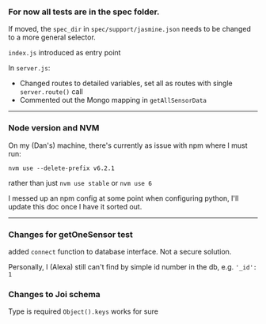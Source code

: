 ### For now all tests are in the spec folder.
If moved, the `spec_dir` in `spec/support/jasmine.json` needs to be changed to a more general selector.

`index.js` introduced as entry point

In `server.js`:
- Changed routes to detailed variables, set all as routes with single `server.route()` call
- Commented out the Mongo mapping in `getAllSensorData`

- - -

### Node version and NVM

On my (Dan's) machine, there's currently as issue with npm where I must run:

```shell
nvm use --delete-prefix v6.2.1
```

rather than just `nvm use stable` or `nvm use 6`

I messed up an npm config at some point when configuring python, I'll update this
doc once I have it sorted out.

- - -

### Changes for getOneSensor test
added `connect` function to database interface. Not a secure solution.

Personally, I (Alexa) still can't find by simple id number in the db, e.g. `'_id': 1`

### Changes to Joi schema
Type is required
`Object().keys` works for sure
